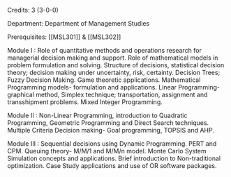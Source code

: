 Credits: 3 (3-0-0)

Department: Department of Management Studies

Prerequisites: [[MSL301]] & [[MSL302]]

Module I : Role of quantitative methods and operations research for managerial decision making and support. Role of mathematical models in problem formulation and solving. Structure of decisions, statistical decision theory; decision making under uncertainty, risk, certainty. Decision Trees; Fuzzy Decision Making. Game theoretic applications. Mathematical Programming models- formulation and applications. Linear Programming- graphical method, Simplex technique; transportation, assignment and transshipment problems. Mixed Integer Programming.

Module II : Non-Linear Programming, introduction to Quadratic Programming, Geometric Programming and Direct Search techniques. Multiple Criteria Decision making- Goal programming, TOPSIS and AHP.

Module III : Sequential decisions using Dynamic Programming. PERT and CPM. Queuing theory- M/M/1 and M/M/n model. Monte Carlo System Simulation concepts and applications. Brief introduction to Non-traditional optimization. Case Study applications and use of OR software packages.